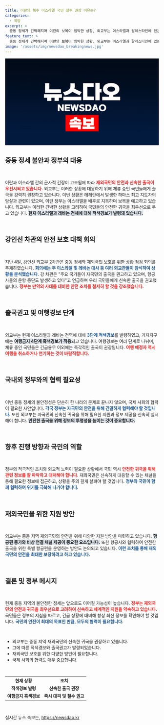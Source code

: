 ```yaml
---
title: 이란의 복수 이스라엘 국민 철수 권장 이유는?
categories:
  - 국방
excerpt: >
  중동 정세가 긴박해지며 이란의 보복이 임박한 상황, 외교부는 이스라엘과 팔레스타인에 있는 국민들에게 신속한 출국을 강력히 권장하고 있다. 천지개벽 같은 안전경고가 내려진 지금, 당신의 안전은 어떻게 보장될까? 클릭해서 확인해보세요!
feature_text: >
  중동 정세가 긴박해지며 이란의 보복이 임박한 상황, 외교부는 이스라엘과 팔레스타인에 있는 국민들에게 신속한 출국을 강력히 권장하고 있다. 천지개벽 같은 안전경고가 내려진 지금, 당신의 안전은 어떻게 보장될까? 클릭해서 확인해보세요!
image: '/assets/img/newsdao_breakingnews.jpg'
---
```


<p><img src="/assets/img/newsdao_breakingnews.jpg" alt="koreaapp 속보" /></p>

<h2 data-ke-size="size26">중동 정세 불안과 정부의 대응</h2>

<p data-ke-size="size16">&nbsp;</p> 

<p>이란과 이스라엘 간의 군사적 긴장이 고조됨에 따라 <b><span style="color: #ee2323;">재외국민의 안전과 신속한 출국이 우선시되고 있습니다.</span></b> 외교부는 이러한 상황에 대응하기 위해 체류 중인 국민들에게 출국을 강력히 권장하고 있습니다. 이번 상황은 테헤란에서 발생한 하마스 최고 지도자의 암살과 관련이 있으며, 이란 정부는 이스라엘을 배후로 지목하며 보복을 예고하고 있습니다. 외교부는 이러한 긴박한 상황을 고려하여 국민들의 안전한 귀국을 최우선으로 두고 있습니다. <b><span style="background-color: #21538527;">현재 이스라엘과 레바논 전체에 대해 적색경보가 발령돼 있습니다.</span></b> </p>

<p data-ke-size="size16">&nbsp;</p> 

<h2 data-ke-size="size26">강인선 차관의 안전 보호 대책 회의</h2>

<p data-ke-size="size16">&nbsp;</p> 

<p>지난 4일, 강인선 외교부 2차관은 중동 정세와 재외국민 보호를 위한 상황 점검 회의를 주재하였습니다. <b><span style="color: #1a5490;">회의에는 주 이스라엘 및 레바논 대사 등 여러 외교관들이 참석하여 상황을 분석했습니다.</span></b> 강 차관은 "주요 국가들이 자국민의 출국을 권고하고 있으며, 항공사들의 운항 중단도 발생하고 있다"고 언급하며 우리 국민들에게 신속한 출국을 권고했습니다. <b><span style="color: #ee2323;">정부는 만약의 사태를 대비한 안전 조치를 철저히 할 것을 강조했습니다.</span></b> </p>

<p data-ke-size="size16">&nbsp;</p> 

<h2 data-ke-size="size26">출국권고 및 여행경보 단계</h2>

<p data-ke-size="size16">&nbsp;</p> 

<p>외교부는 현재 이스라엘과 레바논 전역에 대해 <b><span style="color: #1a5490;">3단계 적색경보</span></b>를 발령하였고, 가자지구에는 <b><span style="background-color: #21538527;">여행금지 4단계 흑색경보가 적용</span></b>되고 있습니다. 여행경보는 여러 단계로 나뉘며, 체류 중인 국민들은 긴급용무 이외에는 즉각적인 출국이 권장됩니다. <b><span style="color: #ee2323;">여행 예정자 역시 여행을 취소하거나 연기하는 것이 바람직합니다.</span></b> </p>

<p data-ke-size="size16">&nbsp;</p> 

<h2 data-ke-size="size26">국내외 정부와의 협력 필요성</h2>

<p data-ke-size="size16">&nbsp;</p> 

<p>이번 중동 정세의 불안정성은 단순히 한 나라의 문제로 끝나지 않으며, 국제 사회의 협력이 필요한 사안입니다. <b><span style="color: #1a5490;">각국 정부는 자국민의 안전을 위해 긴밀하게 협력해야 할 것입니다.</span></b> 또한 외교부는 자국민의 신속한 귀국을 위해 필요한 지원과 정보 제공을 신속히 실시해야 합니다. <b><span style="background-color: #21538527;">안전한 출국을 위해 정보의 투명성을 높이는 것이 중요합니다.</span></b> </p>

<p data-ke-size="size16">&nbsp;</p> 

<h2 data-ke-size="size26">향후 진행 방향과 국민의 역할</h2>

<p data-ke-size="size16">&nbsp;</p> 

<p>정부의 적극적인 조치와 외교적 노력이 필요한 상황에서 국민 역시 <b><span style="color: #ee2323;">안전한 귀국을 위해 관련 정보를 잘 파악하고 대처해야 합니다.</span></b> 재외국민은 신속하게 대응할 수 있는 채널을 통해 필요한 정보에 접근하고, 상황을 주의 깊게 살펴야 할 것입니다. <b><span style="color: #1a5490;">정부와 국민이 함께 협력하여 위기를 극복해 나가야 합니다.</span></b> </p>

<p data-ke-size="size16">&nbsp;</p> 

<h2 data-ke-size="size26">재외국민을 위한 지원 방안</h2>

<p data-ke-size="size16">&nbsp;</p> 

<p>외교부는 중동 지역 재외국민의 안전을 위해 다양한 지원 방안을 마련하고 있습니다. <b><span style="background-color: #21538527;">항공편 증가와 비상 연결 채널 제공이 중요한 요소입니다.</span></b> 또한 항공사와 협력하여 안전한 출국을 위한 특별 항공편을 운영하는 방안도 논의되고 있습니다. <b><span style="color: #1a5490;">이런 조치를 통해 재외국민의 안전을 최대한 보장하려고 하고 있습니다.</span></b>    </p>

<p data-ke-size="size16">&nbsp;</p> 

<h2 data-ke-size="size26">결론 및 정부 메시지</h2>

<p data-ke-size="size16">&nbsp;</p> 

<p>현재 중동 지역의 불안정한 정세는 앞으로도 이어질 가능성이 높습니다. <b><span style="color: #ee2323;">정부는 재외국민의 안전과 귀국을 최우선으로 고려하여 신속하고 체계적인 지원을 약속하고 있습니다.</span></b> 국민들은 정부의 지침을 따르고, 긴급 상황에 대비해 항상 최신 정보를 확인해야 할 것입니다. <b><span style="color: #1a5490;">국민의 안전이 최대의 목표인 만큼, 모두의 협력이 필요합니다.</span></b> </p>

<p data-ke-size="size16">&nbsp;</p> 

<ul>
<li>외교부는 중동 지역 재외국민의 신속한 귀국을 권장하고 있습니다.</li>
<li>그에 따른 적색경보와 출국권고가 발령되었습니다.</li>
<li>재외국민 보호를 위한 다양한 방안이 필요합니다.</li>
<li>국제 사회의 협력도 매우 중요합니다.</li>
</ul>

<p data-ke-size="size16">&nbsp;</p> 

<table style="width: 100%;">
<tr>
<td style="text-align: center; height: 17px;"><b>현재 상황</b></td>
<td style="text-align: center; height: 17px;"><b>조치</b></td>
</tr>
<tr>
<td style="text-align: center; height: 17px;"><b>적색경보 발령</b></td>
<td style="text-align: center; height: 17px;"><b>신속한 출국 권장</b></td>
</tr>
<tr>
<td style="text-align: center; height: 17px;"><b>여행금지 흑색경보</b></td>
<td style="text-align: center; height: 17px;"><b>즉시 대피 및 철수 권고</b></td>
</tr>
</table>

<p data-ke-size="size16">&nbsp;</p> 
실시간 뉴스 속보는, <a href="https://newsdao.kr" rel="dofollow">https://newsdao.kr</a>


